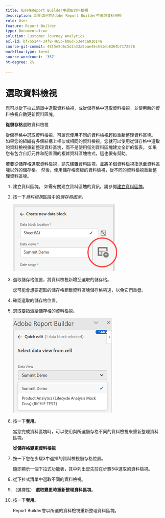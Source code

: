 ```yaml
---
title: 如何在Report Builder中選取資料檢視
description: 說明如何在Adobe Report Builder中選取資料檢視
role: User
feature: Report Builder
type: Documentation
solution: Customer Journey Analytics
exl-id: bf765144-34f8-465b-b06d-53e4ca91014a
source-git-commit: 48f5e9d6c5d3a33a5bae45e841eb8364b7172876
workflow-type: tm+mt
source-wordcount: '357'
ht-degree: 2%

---
```


# 選取資料檢視

您可以從下拉式清單中選取資料檢視，或從儲存格中選取資料檢視，並使用新的資料檢視自動更新資料區塊。

**從儲存格**&#x200B;選取資料檢視

從儲存格中選取資料檢視，可讓您使用不同的資料檢視輕鬆重新整理資料區塊。 如果您的組織有多個結構上相似或相同的資料檢視，您就可以使用從儲存格中選取的資料檢視重新整理資料區塊，而不是使用個別資料區塊建立全新的報表。 如果您有包含自訂元件和配置圖的複雜資料區塊格式，這也很有幫助。

若要從儲存格選取資料檢視，請先建置資料區塊，並將多個資料檢視指派至資料區塊以外的儲存格。 然後，使用儲存格面板的資料檢視，從不同的資料檢視重新整理資料區塊。

1. 建立資料區塊。
如需有關建立資料區塊的資訊，請參閱[建立資料區塊](/help/report-builder/create-a-data-block.md)。

1. 按一下&#x200B;*資料檢視*&#x200B;區段中的&#x200B;*儲存格圖示*。

   ![建立新的資料區塊視窗，並反白顯示儲存格圖示。](/help/report-builder/assets/cell-icon.png)

1. 選取儲存格位置，將資料檢視新增至選取的儲存格。

   您可能會想要選取的儲存格距離資料區塊儲存格夠遠，以免它們重疊。

1. 確認選取的儲存格位置。

1. 選取要指派給儲存格的資料檢視。

   ![顯示[選取資料檢視]的[Report Builder快速編輯]窗格。](/help/report-builder/assets/select-data-view.png)

1. 按一下&#x200B;**套用**。

   當您完成資料區塊時，可以使用與所選儲存格不同的資料檢視來重新整理資料區塊。

   **從儲存格變更資料檢視**

1. 按一下您在步驟3中選擇的資料檢視儲存格位置。

   隨即顯示一個下拉式功能表，其中列出您先前在步驟5中選取的資料檢視。

1. 從下拉式清單中選取不同的資料檢視。

1. （選擇性） **選取變更時重新整理資料區塊**。

1. 按一下&#x200B;**套用**。

   Report Builder會以所選的資料檢視重新整理資料區塊。
